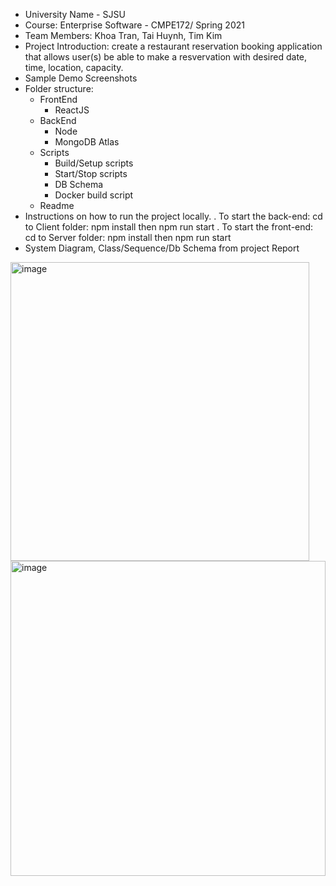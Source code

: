 - University Name - SJSU
- Course: Enterprise Software - CMPE172/ Spring 2021
- Team Members: Khoa Tran, Tai Huynh, Tim Kim
- Project Introduction: create a restaurant reservation booking application that allows user(s) be able to make a resvervation with desired date, time, location, capacity.
- Sample Demo Screenshots 
- Folder structure:
    - FrontEnd
        - ReactJS
    - BackEnd
        - Node
        - MongoDB Atlas
    - Scripts
        - Build/Setup scripts
        - Start/Stop scripts
        - DB Schema
        - Docker build script
    - Readme
- Instructions on how to run the project locally.
    . To start the back-end: cd to Client folder: npm install then npm run start
    . To start the front-end: cd to Server folder: npm install then npm run start
- System Diagram, Class/Sequence/Db Schema from project Report

<img width="478" alt="image" src="https://user-images.githubusercontent.com/54516445/117079016-cd82e180-acef-11eb-8e27-d9c9cc9a60b1.png">
<img width="504" alt="image" src="https://user-images.githubusercontent.com/54516445/117079089-f3a88180-acef-11eb-8552-35672c2c982c.png">

